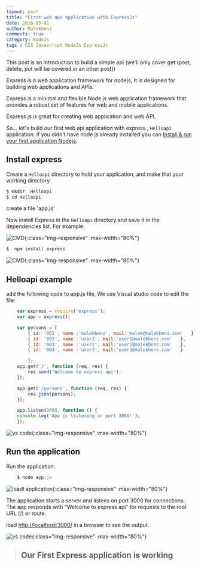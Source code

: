 ```yaml
---
layout: post
title: "First web api application with ExpressJs"
date: 2016-03-01
author: Malekbenz
comments: true
category: NodeJs
tags : CSS Javascript NodeJs ExpressJs
---
```


This post is an introduction to build a simple api (we'll only cover  get  (post, delete, put will be covered in an other post)) 

Express is a web application framework for nodejs, It is designed for building web applications and APIs.
    
Express  is a minimal and flexible Node.js web application framework that provides a robust set of features for web and mobile applications.

Express js is great for creating web application and web API.

So... let's build our first web api application with express , `Helloapi` application. if you didn't have node js already installed you can [Install & run your first application Nodejs](/blog/2015/12/22/install-run-your-first-application-nodejs).  

## Install express  


Create a `Helloapi` directory to hold your application, and make that your working directory

```javascript
$ mkdir  Helloapi
$ cd Helloapi
```
create a file 'app.js'

Now install Express in the `Helloapi` directory and save it in the dependencies list. For example:

![CMD](/images/Helloapi/cmd.png){:class="img-responsive" :max-width="80%"}

```javascript
$  npm install express
```

![CMD](/images/Helloapi/npm.png){:class="img-responsive" :max-width="80%"}

## Helloapi example

add the following code to app.js file, We use Visual studio code to edit the file:

```javascript
    var express = require('express');
    var app = express();

    var persons = [
        { id: '001', name :'malekbenz', mail:'malek@malekbenz.com'   },
        { id: '002', name :'user1', mail:'user1@malekbenz.com'   },
        { id: '003', name :'user2', mail:'user2@malekbenz.com'   },
        { id: '004', name :'user3', mail:'user3@malekbenz.com'   }

        ];
    app.get('/', function (req, res) {
        res.send('Welcome to express api');
    });

    app.get('/persons', function (req, res) {
        res.json(persons);
    });

    app.listen(3000, function () {
    console.log('App is listening on port 3000!');
    });
```

![vs code](/images/Helloapi/vscodeapi.png){:class="img-responsive" :max-width="80%"}


## Run the application 
    
Run the application: 

```javascript
    $ node app.js
```

![loadl application](/images/Helloapi/launch.png){:class="img-responsive" :max-width="80%"}

The application starts a server and listens on port 3000 for connections. The app responds with “Welcome to express api” for requests to the root URL (/) or route. 

load [http://localhost:3000/](http://localhost:3000/persons) in a browser to see the output.

![vs code](/images/Helloapi/webapi.png){:class="img-responsive" :max-width="80%"}



>
> ## **Our First Express application is working**
>